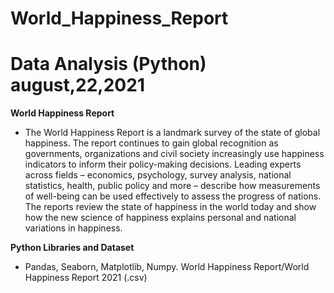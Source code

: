 # **World_Happiness_Report**

# Data Analysis  (Python)                                                                                                          august,22,2021

**World Happiness Report**
* The World Happiness Report is a landmark survey of the state of global happiness. The report continues to gain global recognition as governments, organizations and civil society increasingly use happiness indicators to inform their policy-making decisions. Leading experts across fields – economics, psychology, survey analysis, national statistics, health, public policy and more – describe how measurements of well-being can be used effectively to assess the progress of nations.  The reports review the state of happiness in the world today and show how the new science of happiness explains personal and national variations in happiness.

**Python Libraries and Dataset**
* Pandas, Seaborn, Matplotlib, Numpy. World Happiness Report/World Happiness Report 2021 (.csv)

